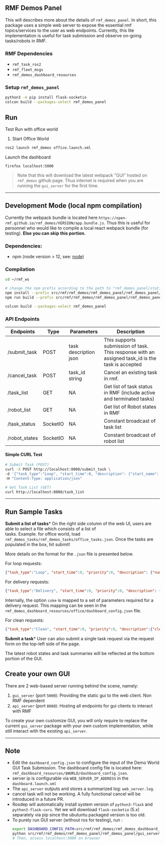 ## RMF Demos Panel
This will describes more about the details of `rmf_demos_panel`. In short, this package uses a simple web server
to expose the essential rmf topics/services to the user as web endpoints. Currently, this lite implementation is 
useful for task submission and observe on-going tasks/robots in RMF.

### RMF Dependencies
 - `rmf_task_ros2`
 - `rmf_fleet_msgs`
 - `rmf_demos_dashboard_resources`

### Setup `rmf_demos_panel`

```bash
python3 -m pip install flask-socketio
colcon build --packages-select rmf_demos_panel
```

## Run 
Test Run with office world

1. Start Office World
```bash
ros2 launch rmf_demos office.launch.xml
```
Launch the dashboard
```
firefox localhost:5000
```

> Note that this will download the latest webpack "GUI" hosted on `rmf_demos` github page. Thus internet is
required when you are running the `gui_server` for the first time.

---

## Development Mode (local npm compilation)

Currently the webpack bundle is located here `https://open-rmf.github.io/rmf_demos/VERSION/app.bundle.js`. Thus this is useful
for personnel who would like to compile a local react webpack bundle (for testing). **Else you can skip this portion.**

### Dependencies: 
 - npm (node version > 12, see: [node](https://nodejs.org/en/download/package-manager/))

### Compilation
```bash
cd ~/rmf_ws

# change the npm prefix according to the path to "rmf_demos_panel/static/"
npm install --prefix src/rmf/rmf_demos/rmf_demos_panel/rmf_demos_panel/static/
npm run build --prefix src/rmf/rmf_demos/rmf_demos_panel/rmf_demos_panel/static/

colcon build --packages-select rmf_demos_panel
```

### API Endpoints

Endpoints | Type | Parameters | Description
--- | --- | --- | ---
/submit_task | POST | task description json | This supports submission of task. This response with an assigned task_id is the task is accepted
/cancel_task | POST | task_id string | Cancel an existing task in rmf.
/task_list | GET | NA | Get list of task status in RMF (include active and terminated tasks)
/robot_list | GET | NA | Get list of Robot states in RMF
/task_status | SocketIO | NA | Constant broadcast of task list
/robot_states | SocketIO | NA | Constant broadcast of robot list

#### Simple CURL Test

```bash
# Submit Task (POST)
curl -X POST http://localhost:8080/submit_task \
-d '{"task_type":"Loop", "start_time":0, "description": {"start_name": "coe", "finish_name": "pantry", "num_loops":1}}' \
-H "Content-Type: application/json" 

# Get Task List (GET)
curl http://localhost:8080/task_list
```

---

## Run Sample Tasks

**Submit a list of tasks***
On the right side column of the web UI, users are able to select a file which consists of a list of  
tasks. Example. for office world, load `rmf_demos_tasks/rmf_demos_tasks/office_tasks.json`. 
Once the tasks are populated in the box, hit submit!

More details on the format for the `.json` file is presented below.

For loop requests:
```json
{"task_type":"Loop", "start_time":0, "priority":0, "description": {"num_loops":5, "start_name":"coe", "finish_name":"lounge"}}
```

For delivery requests:
```json
{"task_type":"Delivery", "start_time":0, "priority":0, "description": {"option": "coke"}}
```
Internally, the option `coke` is mapped to a set of parameters required for a delivery request. This mapping can be seen in the `rmf_demos_dashboard_resources/office/dashboard_config.json` file.

For clean requests:
```json
{"task_type":"Clean", "start_time":0, "priority":0, "description":{"cleaning_zone":"zone_2"}}
```

**Submit a task***
User can also submit a single task request via the request form on the top-left side of the page.

The latest robot states and task summaries will be reflected at the bottom portion of the GUI.

## Create your own GUI

There are 2 web-based server running behind the scene, namely:

1. `gui_server` (port `5000`): Providing the static gui to the web client. Non RMF dependent
2. `api_server` (port `8080`): Hosting all endpoints for gui clients to interact with RMF

To create your own customize GUI, you will only require to replace the current `gui_server` package with your 
own custom implementation, while still interact with the existing `api_server`.

---

## Note
- Edit the `dashboard_config.json` to configure the input of the Demo World GUI Task Submission.
The dashboard config file is located here: `rmf_dashboard_resources/$WORLD/dashboard_config.json`.
- server ip is configurable via `WEB_SERVER_IP_ADDRESS` in the `dashboard.launch.xml`
- The `api_server` outputs and stores a summarized log: `web_server.log`.
- cancel task will not be working. A fully functional cancel will be introduced in a future PR.
- Rosdep will automatically install system version of `python3-flask` and `python3-flask-cors`. Yet we will download `flask-socketio` (5.x) separately via pip since the ubutuntu packaged version is too old.
- To purely run GUI server (without ros for testing), run :
  ```bash
  export DASHBOARD_CONFIG_PATH=src/rmf/rmf_demos/rmf_demos_dashboard_resources/office/dashboard_config.json
  python src/rmf/rmf_demos/rmf_demos_panel/rmf_demos_panel/gui_server.py
  # Then, access localhost:5000 on browser
  ```

